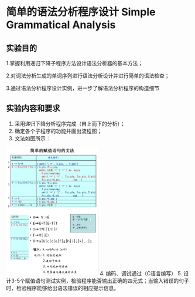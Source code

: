 # 简单的语法分析程序设计 Simple Grammatical Analysis

## 实验目的 ##

1.掌握利用递归下降子程序方法设计语法分析器的基本方法； 

2.对词法分析生成的单词序列进行语法分析设计并进行简单的语法检查； 

3.通过语法分析程序设计实例，进一步了解语法分析程序的构造细节

## 实验内容和要求 ##

1. 采用递归下降分析程序完成（自上而下的分析）； 
2. 确定各个子程序的功能并画出流程图；
3. 文法如图所示：
  <img src="https://raw.githubusercontent.com/KobayashiSouryuu/SimpleGrammaticalAnalysis/main/%E6%96%87%E6%B3%95%E7%A4%BA%E6%84%8F%E5%9B%BE1.jpg" width="50%">
  <img src="https://raw.githubusercontent.com/KobayashiSouryuu/SimpleGrammaticalAnalysis/main/%E6%96%87%E6%B3%95%E7%A4%BA%E6%84%8F%E5%9B%BE2.jpg" width="50%">
4. 编码、调试通过（C语言编写）
5. 设计3-5个赋值语句测试实例，检验程序能否输出正确的四元式；当输入错误的句子时，检验程序能够给出语法错误的相应提示信息。
